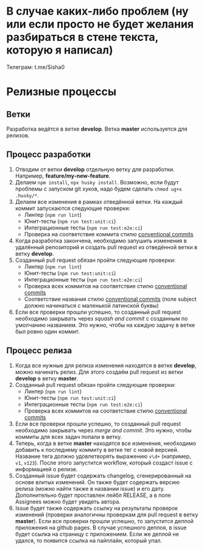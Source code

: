 # В случае каких-либо проблем (ну или если просто не будет желания разбираться в стене текста, которую я написал)
Телеграм: t.me/Sisha0

# Релизные процессы

## Ветки

Разработка ведётся в ветке **develop**. Ветка **master** используется для релизов.

## Процесс разработки

1) Отводим от ветки **develop** отдельную ветку для разработки. Например, **feature/my-new-feature**.
2) Делаем `npm install`, `npx husky install`. Возможно, если будут проблемы с запуском git хуков, надо будем сделать `chmod ug+x .husky/*`. 
3) Делаем все изменения в рамках отведённой ветки. На каждый коммит запускаются следующие проверки:
    - Линтер (`npm run lint`)
    - Юнит-тесты (`npm run test:unit:ci`)
    - Интеграционные тесты (`npm run test:e2e:ci`)
    - Проверка на соответствие коммита стилю [conventional commits](https://www.conventionalcommits.org/en/v1.0.0/)
4) Когда разработка закончена, необходимо запушить изменения в удалённый репозиторий и создать pull request из отведённой ветки в ветку **develop**.
5) Созданный pull request обязан пройти следующие проверки:
    - Линтер (`npm run lint`)
    - Юнит-тесты (`npm run test:unit:ci`)
    - Интеграционные тесты (`npm run test:e2e:ci`)
    - Проверка всех коммитов на соответствие стилю [conventional commits](https://www.conventionalcommits.org/en/v1.0.0/)
    - Соответствие названия стилю [conventional commits](https://www.conventionalcommits.org/en/v1.0.0/) (поле subject должно начинаться с маленькой латинской буквы)
6) Если все проверки прошли успешно, то созданный pull request необходимо закрывать через *squash and commit* с созданным по умолчанию названием. Это нужно, чтобы на каждую задачу в ветке был ровно один коммит.

## Процесс релиза

1) Когда все нужные для релиза изменения находятся в ветке **develop**, можно начинать релиз. Для этого создаём pull request из ветки **develop** в ветку **master**.
2) Созданный pull request обязан пройти следующие проверки:
    - Линтер (`npm run lint`)
    - Юнит-тесты (`npm run test:unit:ci`)
    - Интеграционные тесты (`npm run test:e2e:ci`)
    - Проверка всех коммитов на соответствие стилю [conventional commits](https://www.conventionalcommits.org/en/v1.0.0/)
3) Если все проверки прошли успешно, то созданный pull request необходимо закрывать через *merge and commit*. Это нужно, чтобы коммиты для всех задач попали в ветку.
4) Теперь, когда в ветке **master** находятся все изменения, необходимо добавить к последнему коммиту в ветке тег с новой версией. Название тега должно удовлетворять выражению `v\d+` (например, `v1`, `v123`). После этого запустится workflow, который создаст issue с информацией о релизе.
5) Созданный issue будет содержать changelog, сгенерированный на основе влитых изменений. Он также будет содержать версию релиза (можно найти также в названии issue) и его дату. Дополнительно будет проставлен лейбл RELEASE, а в поле Assignees можно будет увидеть автора.
6) Issue будет также содержать ссылку на результаты проверок изменений (проверки аналогичны проверкам для pull request в ветку **master**). Если все проверки прошли успешно, то запустится деплой приложения на github pages. В случае успешного деплоя, в issue будет ссылка на страницу с приложением. Если же деплой не удался, то появится ссылка на пайплайн, который упал.